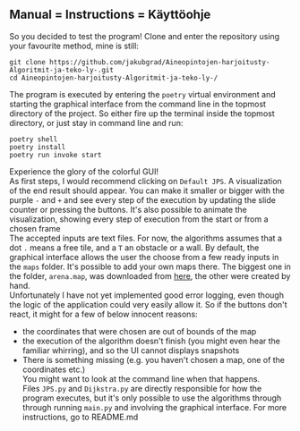 ## Manual = Instructions = Käyttöohje
So you decided to test the program!
Clone and enter the repository using your favourite method, mine is still:
```
git clone https://github.com/jakubgrad/Aineopintojen-harjoitusty-Algoritmit-ja-teko-ly-.git
cd Aineopintojen-harjoitusty-Algoritmit-ja-teko-ly-/
```
The program is executed by entering the `poetry` virtual environment and starting the graphical interface from the command line in the topmost directory of the project. So either fire up the terminal inside the topmost directory, or just stay in command line and run:
```
poetry shell
poetry install
poetry run invoke start
```
Experience the glory of the colorful GUI!<br/>
As first steps, I would recommend clicking on `Default JPS`. A visualization of the end result should appear. You can make it smaller or bigger with the purple `-` and `+` and see every step of the execution by updating the slide counter or pressing the buttons. It's also possible to animate the visualization, showing every step of execution from the start or from a chosen frame<br/>
The accepted inputs are text files. For now, the algorithms assumes that a dot `.` means a free tile, and a `T` an obstacle or a wall. By default, the graphical interface allows the user the choose from a few ready inputs in the `maps` folder. It's possible to add your own maps there. The biggest one in the folder, `arena.map`, was downloaded from [here](https://www.movingai.com/benchmarks/grids.html), the other were created by hand. <br />
Unfortunately I have not yet implemented good error logging, even though the logic of the application could very easily allow it. So if the buttons don't react, it might for a few of below innocent reasons:<br />
- the coordinates that were chosen are out of bounds of the map<br />
- the execution of the algorithm doesn't finish (you might even hear the familiar whirring), and so the UI cannot displays snapshots<br />
- There is something missing (e.g. you haven't chosen a map, one of the coordinates etc.)<br />
You might want to look at the command line when that happens.<br />
Files `JPS.py` and `Dijkstra.py` are directly responsible for how the program executes, but it's only possible to use the algorithms through through running `main.py` and involving the graphical interface. For more instructions, go to README.md
